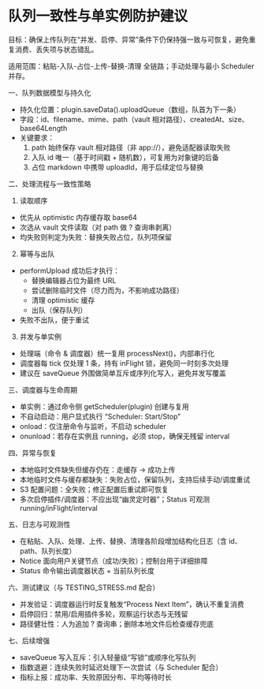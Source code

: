 # 队列一致性与单实例防护建议

目标：确保上传队列在“并发、启停、异常”条件下仍保持强一致与可恢复，避免重复消费、丢失项与状态错乱。

适用范围：粘贴-入队-占位-上传-替换-清理 全链路；手动处理与最小 Scheduler 并存。

一、队列数据模型与持久化

- 持久化位置：plugin.saveData().uploadQueue（数组，队首为下一条）
- 字段：id、filename、mime、path（vault 相对路径）、createdAt、size、base64Length
- 关键要求：
  1. path 始终保存 vault 相对路径（非 app://），避免适配器读取失败
  2. 入队 id 唯一（基于时间戳 + 随机数），可复用为对象键的后备
  3. 占位 markdown 中携带 uploadId，用于后续定位与替换

二、处理流程与一致性策略

1. 读取顺序

- 优先从 optimistic 内存缓存取 base64
- 次选从 vault 文件读取（对 path 做 ? 查询串剥离）
- 均失败则判定为失败：替换失败占位，队列项保留

2. 幂等与出队

- performUpload 成功后才执行：
  - 替换编辑器占位为最终 URL
  - 尝试删除临时文件（尽力而为，不影响成功路径）
  - 清理 optimistic 缓存
  - 出队（保存队列）
- 失败不出队，便于重试

3. 并发与单实例

- 处理端（命令 & 调度器）统一复用 processNext()，内部串行化
- 调度器每 tick 仅处理 1 条，持有 inFlight 锁，避免同一时刻多次处理
- 建议在 saveQueue 外围做简单互斥或序列化写入，避免并发写覆盖

三、调度器与生命周期

- 单实例：通过命令侧 getScheduler(plugin) 创建与复用
- 不自动启动：用户显式执行 “Scheduler: Start/Stop”
- onload：仅注册命令与监听，不启动 scheduler
- onunload：若存在实例且 running，必须 stop，确保无残留 interval

四、异常与恢复

- 本地临时文件缺失但缓存仍在：走缓存 → 成功上传
- 本地临时文件与缓存都缺失：失败占位，保留队列，支持后续手动/调度重试
- S3 配置问题：全失败；修正配置后重试即可恢复
- 多次启停插件/调度器：不应出现“幽灵定时器”；Status 可观测 running/inFlight/interval

五、日志与可观测性

- 在粘贴、入队、处理、上传、替换、清理各阶段增加结构化日志（含 id、path、队列长度）
- Notice 面向用户关键节点（成功/失败）；控制台用于详细排障
- Status 命令输出调度器状态 + 当前队列长度

六、测试建议（与 TESTING_STRESS.md 配合）

- 并发验证：调度器运行时反复触发“Process Next Item”，确认不重复消费
- 启停回归：禁用/启用插件多轮，观察运行状态与无残留
- 路径健壮性：人为追加 ? 查询串；删除本地文件后检查缓存兜底

七、后续增强

- saveQueue 写入互斥：引入轻量级“写锁”或顺序化写队列
- 指数退避：连续失败时延迟处理下一次尝试（与 Scheduler 配合）
- 指标上报：成功率、失败原因分布、平均等待时长
